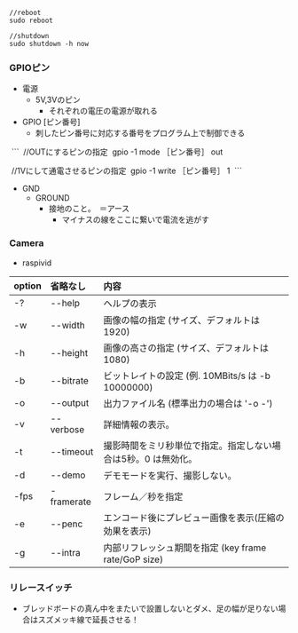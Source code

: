 ```
//reboot
sudo reboot

//shutdown
sudo shutdown -h now
```

### GPIOピン
- 電源
  - 5V,3Vのピン
     - それぞれの電圧の電源が取れる
- GPIO [ピン番号]
  - 刺したピン番号に対応する番号をプログラム上で制御できる  
  
  
  ```
  //OUTにするピンの指定
  gpio -1 mode ［ピン番号］ out
  
  //1Vにして通電させるピンの指定
  gpio -1 write ［ピン番号］ 1
  ```

- GND
  - GROUND
    - 接地のこと。　＝アース
      - マイナスの線をここに繋いで電流を逃がす

### Camera
- raspivid  

|option|省略なし|内容|
|:--|:--|:--|
|-?|--help|ヘルプの表示|
|-w|--width|画像の幅の指定 (サイズ、デフォルトは 1920)|
|-h|--height|画像の高さの指定 (サイズ、デフォルトは 1080)|
|-b|--bitrate|ビットレイトの設定 (例. 10MBits/s は -b 10000000)|
|-o|--output|出力ファイル名 (標準出力の場合は '-o -') |
|-v|--verbose|詳細情報の表示。|
|-t|--timeout|撮影時間をミリ秒単位で指定。指定しない場合は5秒。0 は無効化。|
|-d|--demo|デモモードを実行、撮影しない。|
|-fps|-framerate|フレーム／秒を指定|
|-e|--penc|エンコード後にプレビュー画像を表示(圧縮の効果を表示)|
|-g|--intra|内部リフレッシュ期間を指定 (key frame rate/GoP size)|

### リレースイッチ
- ブレッドボードの真ん中をまたいで設置しないとダメ、足の幅が足りない場合はスズメッキ線で延長させる！
